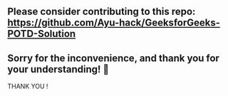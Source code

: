 ## Please consider contributing to this repo: https://github.com/Ayu-hack/GeeksforGeeks-POTD-Solution
## **Sorry for the inconvenience, and thank you for your understanding! 🙏**

THANK YOU !


